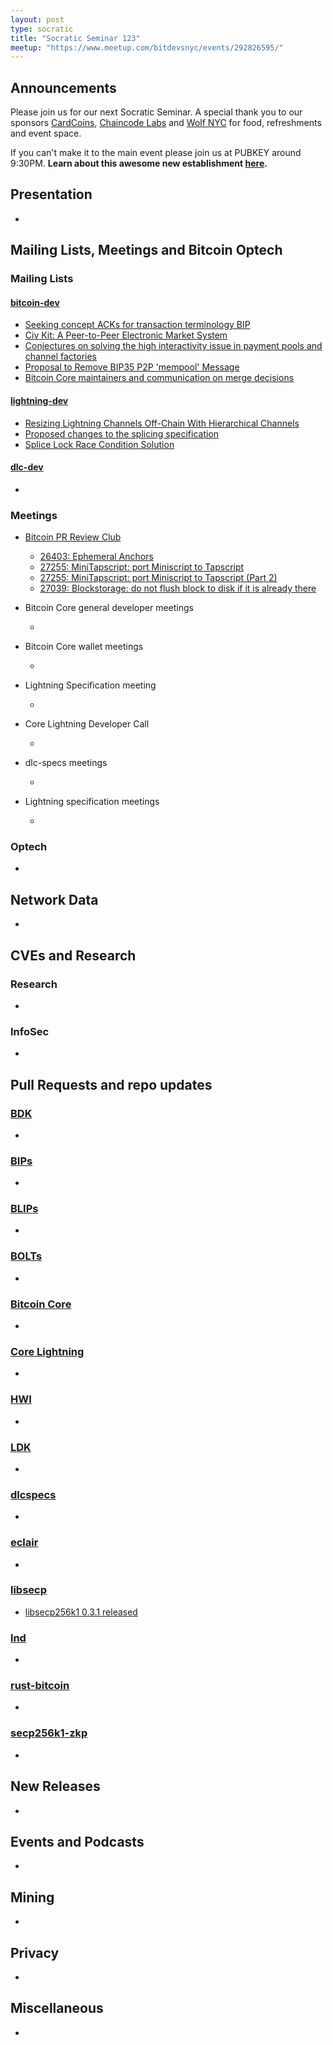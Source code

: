 ```yaml
---
layout: post
type: socratic
title: "Socratic Seminar 123"
meetup: "https://www.meetup.com/bitdevsnyc/events/292826595/"
---
```


## Announcements
Please join us for our next Socratic Seminar. A special thank you to our sponsors [CardCoins](https://cardcoins.co), [Chaincode Labs](https://chaincode.com) and [Wolf NYC](https://wolfnyc.com) for food, refreshments and event space.

If you can't make it to the main event please join us at PUBKEY around 9:30PM. **Learn about this awesome new establishment [here](https://ny.eater.com/2022/12/13/23494423/pubkey-opening-manhattan-bitcoin-bar).**

## Presentation
-

## Mailing Lists, Meetings and Bitcoin Optech
### Mailing Lists
#### [bitcoin-dev](https://lists.linuxfoundation.org/pipermail/bitcoin-dev)
- [Seeking concept ACKs for transaction terminology BIP](https://lists.linuxfoundation.org/pipermail/bitcoin-dev/2023-April/021550.html)
- [Civ Kit: A Peer-to-Peer Electronic Market System](https://lists.linuxfoundation.org/pipermail/bitcoin-dev/2023-April/021556.html)
- [Conjectures on solving the high interactivity issue in payment pools and channel factories](https://lists.linuxfoundation.org/pipermail/bitcoin-dev/2023-April/021560.html)
- [Proposal to Remove BIP35 P2P 'mempool' Message](https://lists.linuxfoundation.org/pipermail/bitcoin-dev/2023-April/021562.html)
- [Bitcoin Core maintainers and communication on merge decisions](https://lists.linuxfoundation.org/pipermail/bitcoin-dev/2023-April/021565.html)

#### [lightning-dev](https://lists.linuxfoundation.org/pipermail/lightning-dev)
- [Resizing Lightning Channels Off-Chain With Hierarchical Channels](https://lists.linuxfoundation.org/pipermail/lightning-dev/2023-April/003896.html)
- [Proposed changes to the splicing specification](https://lists.linuxfoundation.org/pipermail/lightning-dev/2023-April/003897.html)
- [Splice Lock Race Condition Solution](https://lists.linuxfoundation.org/pipermail/lightning-dev/2023-April/003903.html)

#### [dlc-dev](https://mailmanlists.org/pipermail/dlc-dev)
-

### Meetings
- [Bitcoin PR Review Club](https://bitcoincore.reviews)
    - [26403: Ephemeral Anchors](https://bitcoincore.reviews/26403)
    - [27255: MiniTapscript: port Miniscript to Tapscript](https://bitcoincore.reviews/27255)
    - [27255: MiniTapscript: port Miniscript to Tapscript (Part 2)](https://bitcoincore.reviews/27255-2)
    - [27039: Blockstorage: do not flush block to disk if it is already there](https://bitcoincore.reviews/27039)

- Bitcoin Core general developer meetings
  - <!--- TODO replace: [December 1st](https://www.erisian.com.au/bitcoin-core-dev/log-2022-12-01.html#l-255) --->
- Bitcoin Core wallet meetings
  - <!--- TODO replace: [December 2nd](https://www.erisian.com.au/bitcoin-core-dev/log-2022-12-02.html#l-313) --->
- Lightning Specification meeting
    - <!--- TODO replace: [December 5th](https://github.com/lightning/bolts/issues/1046) --->
- Core Lightning Developer Call
    - <!--- TODO replace: [September 20th](https://diyhpl.us/wiki/transcripts/c-lightning/2021-09-20-developer-call/) --->
- dlc-specs meetings
    - <!--- TODO replace: [October 5th](https://github.com/discreetlogcontracts/dlcspecs/pull/175) --->
- Lightning specification meetings
    - <!--- TODO replace: [October 11th](https://github.com/lightningnetwork/lightning-rfc/issues/920) --->

### Optech
- <!--- TODO replace: [Newsletter #229](https://bitcoinops.org/en/newsletters/2022/12/07/), [audio recap](https://twitter.com/bitcoinoptech/status/1600867081225764864) --->

## Network Data
-

## CVEs and Research
### Research
-

### InfoSec
-

## Pull Requests and repo updates
### [BDK](https://github.com/bitcoindevkit/bdk)
-

### [BIPs](https://github.com/bitcoin/bips)
-

### [BLIPs](https://github.com/lightning/blips)
-

### [BOLTs](https://github.com/lightningnetwork/lightning-rfc)
-

### [Bitcoin Core](https://github.com/bitcoin/bitcoin)
-

### [Core Lightning](https://github.com/ElementsProject/lightning)
-

### [HWI](https://github.com/bitcoin-core/HWI)
-

### [LDK](https://github.com/lightningdevkit/rust-lightning)
-

### [dlcspecs](https://github.com/discreetlogcontracts/dlcspecs)
-

### [eclair](https://github.com/ACINQ/eclair/)
-

### [libsecp](https://github.com/bitcoin-core/secp256k1)
- [libsecp256k1 0.3.1 released](https://github.com/bitcoin-core/secp256k1/releases/tag/v0.3.1)

### [lnd](https://github.com/lightningnetwork/lnd)
-

### [rust-bitcoin](https://github.com/rust-bitcoin/rust-bitcoin)
-

### [secp256k1-zkp](https://github.com/ElementsProject/secp256k1-zkp)
-


## New Releases
-

## Events and Podcasts
-

## Mining
-

## Privacy
-

## Miscellaneous
-
